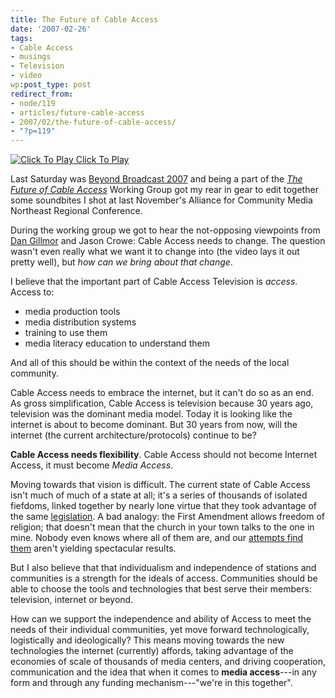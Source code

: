 ```yaml
---
title: The Future of Cable Access
date: '2007-02-26'
tags:
- Cable Access
- musings
- Television
- video
wp:post_type: post
redirect_from:
- node/119
- articles/future-cable-access
- 2007/02/the-future-of-cable-access/
- "?p=119"
---
```


[ ![](http://blip.tv/file/get/Bensheldon-WhatIsTheFutureOfCableAccessTV720.flv.jpg "Click To Play") ](http://blip.tv/file/get/Bensheldon-WhatIsTheFutureOfCableAccessTV720.flv)
[Click To Play](http://blip.tv/file/get/Bensheldon-WhatIsTheFutureOfCableAccessTV720.flv)

Last Saturday was [Beyond Broadcast 2007](http://beyondbroadcast.net/) and being a part of the _[The Future of Cable Access](http://beyondbroadcast.net/wiki07/index.php?title=Working_Groups#The_Future_of_Public_Access_-_Held_in_The_Whitaker_Building_.28Bldg._56.29.2C_Room_169)_ Working Group got my rear in gear to edit together some soundbites I shot at last November's Alliance for Community Media Northeast Regional Conference.

During the working group we got to hear the not-opposing viewpoints from [Dan Gillmor](http://citmedia.org/blog/2007/02/21/beyond-broadcast-future-of-public-access-tv) and Jason Crowe: Cable Access needs to change. The question wasn't even really what we want it to change into (the video lays it out pretty well), but _how can we bring about that change_.

I believe that the important part of Cable Access Television is _access_. Access to:

- media production tools
- media distribution systems
- training to use them
- media literacy education to understand them

And all of this should be within the context of the needs of the local community.

Cable Access needs to embrace the internet, but it can't do so as an end. As gross simplification, Cable Access is television because 30 years ago, television was the dominant media model. Today it is looking like the internet is about to become dominant. But 30 years from now, will the internet (the current architecture/protocols) continue to be?

**Cable Access needs flexibility**. Cable Access should not become Internet Access, it must become _Media Access_.

Moving towards that vision is difficult. The current state of Cable Access isn't much of much of a state at all; it's a series of thousands of isolated fiefdoms, linked together by nearly lone virtue that they took advantage of the same [legislation](http://en.wikipedia.org/wiki/1984_Cable_Franchise_Policy_and_Communications_Act). A bad analogy: the First Amendment allows freedom of religion; that doesn't mean that the church in your town talks to the one in mine. Nobody even knows where all of them are, and our [attempts find them](http://mappingaccess.com) aren't yielding spectacular results.

But I also believe that that individualism and independence of stations and communities is a strength for the ideals of access. Communities should be able to choose the tools and technologies that best serve their members: television, internet or beyond.

How can we support the independence and ability of Access to meet the needs of their individual communities, yet move forward technologically, logistically and ideologically? This means moving towards the new technologies the internet (currently) affords, taking advantage of the economies of scale of thousands of media centers, and driving cooperation, communication and the idea that when it comes to **media access**---in any form and through any funding mechanism---"we're in this together".
